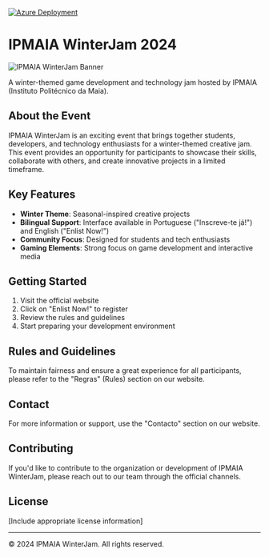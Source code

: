 [![Azure Deployment](https://github.com/syl3n7/ipmaia-winterjam/actions/workflows/main.yml/badge.svg)](https://github.com/syl3n7/ipmaia-winterjam/actions/workflows/main.yml)

# IPMAIA WinterJam 2024

![IPMAIA WinterJam Banner](path-to-banner-image.png)

A winter-themed game development and technology jam hosted by IPMAIA (Instituto Politécnico da Maia).

## About the Event

IPMAIA WinterJam is an exciting event that brings together students, developers, and technology enthusiasts for a winter-themed creative jam. This event provides an opportunity for participants to showcase their skills, collaborate with others, and create innovative projects in a limited timeframe.

## Key Features

- **Winter Theme**: Seasonal-inspired creative projects
- **Bilingual Support**: Interface available in Portuguese ("Inscreve-te já!") and English ("Enlist Now!")
- **Community Focus**: Designed for students and tech enthusiasts
- **Gaming Elements**: Strong focus on game development and interactive media

## Getting Started

1. Visit the official website
2. Click on "Enlist Now!" to register
3. Review the rules and guidelines
4. Start preparing your development environment

## Rules and Guidelines

To maintain fairness and ensure a great experience for all participants, please refer to the "Regras" (Rules) section on our website.

## Contact

For more information or support, use the "Contacto" section on our website.

## Contributing

If you'd like to contribute to the organization or development of IPMAIA WinterJam, please reach out to our team through the official channels.

## License

[Include appropriate license information]

---

© 2024 IPMAIA WinterJam. All rights reserved.
